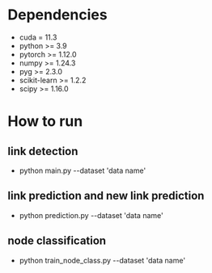 # Dependencies
* cuda = 11.3
* python >= 3.9
* pytorch >= 1.12.0
* numpy >= 1.24.3
* pyg >= 2.3.0
* scikit-learn >= 1.2.2
* scipy >= 1.16.0
# How to run
## link detection
* python main.py --dataset 'data name'


## link prediction and new link prediction
*  python prediction.py --dataset 'data name'

## node classification
* python train_node_class.py --dataset 'data name'